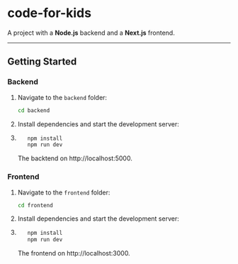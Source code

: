 # code-for-kids

A project with a **Node.js** backend and a **Next.js** frontend.

---

## Getting Started

### Backend

1. Navigate to the `backend` folder:

   ```bash
   cd backend
   ```
2. Install dependencies and start the development server:
3. ```bash
      npm install
      npm run dev
   ```
   The backtend on http://localhost:5000.

### Frontend

1. Navigate to the `frontend` folder:

   ```bash
   cd frontend
   ```

2. Install dependencies and start the development server:
3. ```bash
      npm install
      npm run dev
   ```
   The frontend on http://localhost:3000.
